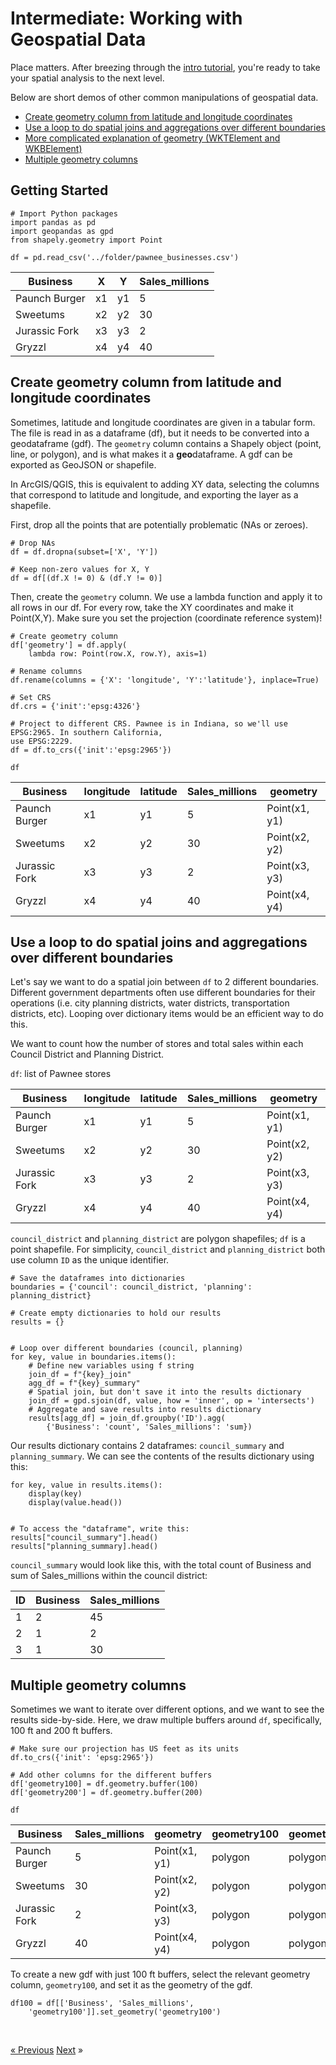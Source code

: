 # Intermediate: Working with Geospatial Data

Place matters. After breezing through the [intro tutorial](./spatial-analysis-intro.md), you're ready to take your spatial analysis to the next level. 

Below are short demos of other common manipulations of geospatial data. 
* [Create geometry column from latitude and longitude coordinates](#Create-geometry-column-from-latitude-and-longitude-coordinates)
* [Use a loop to do spatial joins and aggregations over different boundaries](#Use-a-loop-to-do-spatial-joins-and-aggregations-over-different-boundaries)
* [More complicated explanation of geometry (WKTElement and WKBElement)](#More-complicated-geometry)
* [Multiple geometry columns](#Multiple-geometry-columns)


## Getting Started 
```
# Import Python packages
import pandas as pd
import geopandas as gpd
from shapely.geometry import Point

df = pd.read_csv('../folder/pawnee_businesses.csv')
```

| Business | X | Y | Sales_millions
| ---| ---- | --- | ---| 
| Paunch Burger | x1 | y1 | 5
| Sweetums | x2 | y2 | 30
| Jurassic Fork | x3 | y3 | 2
| Gryzzl | x4 | y4 | 40


## Create geometry column from latitude and longitude coordinates 
Sometimes, latitude and longitude coordinates are given in a tabular form. The file is read in as a dataframe (df), but it needs to be converted into a geodataframe (gdf). The `geometry` column contains a Shapely object (point, line, or polygon), and is what makes it a <b>geo</b>dataframe. A gdf can be exported as GeoJSON or shapefile.

In ArcGIS/QGIS, this is equivalent to adding XY data, selecting the columns that correspond to latitude and longitude, and exporting the layer as a shapefile.

First, drop all the points that are potentially problematic (NAs or zeroes).

```
# Drop NAs
df = df.dropna(subset=['X', 'Y'])

# Keep non-zero values for X, Y
df = df[(df.X != 0) & (df.Y != 0)]
```

Then, create the `geometry` column.  We use a lambda function and apply it to all rows in our df. For every row, take the XY coordinates and make it Point(X,Y). Make sure you set the projection (coordinate reference system)!

```
# Create geometry column
df['geometry'] = df.apply(
    lambda row: Point(row.X, row.Y), axis=1)

# Rename columns
df.rename(columns = {'X': 'longitude', 'Y':'latitude'}, inplace=True)

# Set CRS
df.crs = {'init':'epsg:4326'}

# Project to different CRS. Pawnee is in Indiana, so we'll use EPSG:2965. In southern California, 
use EPSG:2229.
df = df.to_crs({'init':'epsg:2965'})

df
```

| Business | longitude | latitude | Sales_millions | geometry
| ---| ---- | --- | ---| ---| 
| Paunch Burger | x1 | y1 | 5 | Point(x1, y1)
| Sweetums | x2 | y2 | 30 | Point(x2, y2)
| Jurassic Fork | x3 | y3 | 2 | Point(x3, y3) 
| Gryzzl | x4 | y4 | 40 | Point(x4, y4)



## Use a loop to do spatial joins and aggregations over different boundaries
Let's say we want to do a spatial join between `df` to 2 different boundaries. Different government departments often use different boundaries for their operations (i.e. city planning districts, water districts, transportation districts, etc). Looping over dictionary items would be an efficient way to do this.

We want to count how the number of stores and total sales within each Council District and Planning District. 

`df`: list of Pawnee stores 

| Business | longitude | latitude | Sales_millions | geometry
| ---| ---- | --- | ---| ---| 
| Paunch Burger | x1 | y1 | 5 | Point(x1, y1)
| Sweetums | x2 | y2 | 30 | Point(x2, y2)
| Jurassic Fork | x3 | y3 | 2 | Point(x3, y3) 
| Gryzzl | x4 | y4 | 40 | Point(x4, y4)

`council_district` and `planning_district` are polygon shapefiles; `df` is a point shapefile. For simplicity, `council_district` and `planning_district` both use column `ID` as the unique identifier.


```
# Save the dataframes into dictionaries
boundaries = {'council': council_district, 'planning': planning_district}

# Create empty dictionaries to hold our results
results = {}


# Loop over different boundaries (council, planning)
for key, value in boundaries.items():
    # Define new variables using f string
    join_df = f"{key}_join"
    agg_df = f"{key}_summary"
    # Spatial join, but don't save it into the results dictionary
    join_df = gpd.sjoin(df, value, how = 'inner', op = 'intersects')
    # Aggregate and save results into results dictionary
    results[agg_df] = join_df.groupby('ID').agg(
        {'Business': 'count', 'Sales_millions': 'sum})
```

Our results dictionary contains 2 dataframes: `council_summary` and `planning_summary`. We can see the contents of the results dictionary using this:
```
for key, value in results.items():
    display(key)
    display(value.head())


# To access the "dataframe", write this:
results["council_summary"].head()
results["planning_summary].head()
```

`council_summary` would look like this, with the total count of Business and sum of Sales_millions within the council district:

| ID | Business | Sales_millions  
| ---| ---- | --- |
| 1 | 2 | 45 
| 2 | 1 | 2  
| 3 | 1 | 30 


## Multiple geometry columns
Sometimes we want to iterate over different options, and we want to see the results side-by-side. Here, we draw multiple buffers around `df`, specifically, 100 ft and 200 ft buffers.

```
# Make sure our projection has US feet as its units
df.to_crs({'init': 'epsg:2965'})

# Add other columns for the different buffers
df['geometry100] = df.geometry.buffer(100)
df['geometry200'] = df.geometry.buffer(200)

df
```

| Business | Sales_millions | geometry | geometry100 | geometry200
| ---| ---- | --- | ---| ---| 
| Paunch Burger | 5 | Point(x1, y1) | polygon | polygon
| Sweetums | 30 | Point(x2, y2) | polygon | polygon
| Jurassic Fork  | 2 | Point(x3, y3) | polygon | polygon
| Gryzzl | 40 | Point(x4, y4) | polygon | polygon


To create a new gdf with just 100 ft buffers, select the relevant geometry column, `geometry100`, and set it as the geometry of the gdf.

```
df100 = df[['Business', 'Sales_millions', 
    'geometry100']].set_geometry('geometry100')
```

<br>

<a href="#" class="previous">&laquo; [Previous](./spatial-analysis-intro.md)</a> 
<a href="#" class="next">[Next](./spatial-analysis-advanced.md) &raquo;</a>